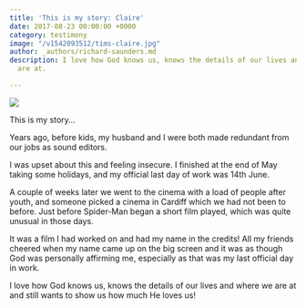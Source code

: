 ```yaml
---
title: 'This is my story: Claire'
date: 2017-08-23 00:00:00 +0000
category: testimony
image: "/v1542093512/tims-claire.jpg"
author: _authors/richard-saunders.md
description: I love how God knows us, knows the details of our lives and where we
  are at.

---
```

![](https://res.cloudinary.com/libertychurchuk/image/upload/v1542093511/tims-claire.jpg)

This is my story…

Years ago, before kids, my husband and I were both made redundant from our jobs as sound editors.

I was upset about this and feeling insecure. I finished at the end of May taking some holidays, and my official last day of work was 14th June.

A couple of weeks later we went to the cinema with a load of people after youth, and someone picked a cinema in Cardiff which we had not been to before. Just before Spider-Man began a short film played, which was quite unusual in those days.

It was a film I had worked on and had my name in the credits! All my friends cheered when my name came up on the big screen and it was as though God was personally affirming me, especially as that was my last official day in work.

I love how God knows us, knows the details of our lives and where we are at and still wants to show us how much He loves us!